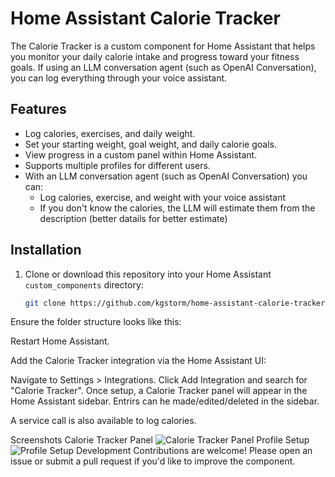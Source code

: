 # Home Assistant Calorie Tracker

The Calorie Tracker is a custom component for Home Assistant that helps you monitor your daily calorie intake and progress toward your fitness goals. If using an LLM conversation agent (such as OpenAI Conversation), you can log everything through your voice assistant. 

## Features

- Log calories, exercises, and daily weight.
- Set your starting weight, goal weight, and daily calorie goals.
- View progress in a custom panel within Home Assistant.
- Supports multiple profiles for different users.
- With an LLM conversation agent (such as OpenAI Conversation) you can:
    - Log calories, exercise, and weight with your voice assistant
    - If you don't know the calories, the LLM will estimate them from the description (better datails for better estimate)

## Installation

1. Clone or download this repository into your Home Assistant `custom_components` directory:
   ```bash
   git clone https://github.com/kgstorm/home-assistant-calorie-tracker.git

Ensure the folder structure looks like this:

  
Restart Home Assistant.

Add the Calorie Tracker integration via the Home Assistant UI:

Navigate to Settings > Integrations.
Click Add Integration and search for "Calorie Tracker".
Once setup, a Calorie Tracker panel will appear in the Home Assistant sidebar. Entrirs can he made/edited/deleted in the sidebar.

A service call is also available to log calories.

Screenshots
Calorie Tracker Panel
<img alt="Calorie Tracker Panel" src="vscode-remote-resource://127.0.0.1:46091/stable-18e3a1ec544e6907be1e944a94c496e302073435/vscode-remote-resource?path=%2Fworkspaces%2Fcore%2Fscreenshots%2Fcalorie_tracker_panel.png&amp;tkn=143b3ff2-e175-48d1-9976-53048d734cd8">
Profile Setup
<img alt="Profile Setup" src="vscode-remote-resource://127.0.0.1:46091/stable-18e3a1ec544e6907be1e944a94c496e302073435/vscode-remote-resource?path=%2Fworkspaces%2Fcore%2Fscreenshots%2Fprofile_setup.png&amp;tkn=143b3ff2-e175-48d1-9976-53048d734cd8">
Development
Contributions are welcome! Please open an issue or submit a pull request if you'd like to improve the component.
